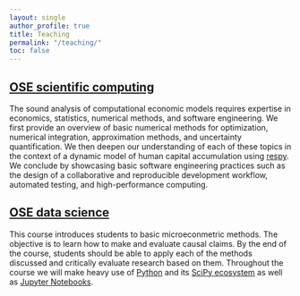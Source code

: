 ```yaml
---
layout: single
author_profile: true
title: Teaching
permalink: "/teaching/"
toc: false
---
```


## [OSE scientific computing](https://ose-scientific-computing.rtfd.io)

The sound analysis of computational economic models requires expertise in economics, statistics, numerical methods, and software engineering. We first provide an overview of basic numerical methods for optimization, numerical integration, approximation methods, and uncertainty quantification. We then deepen our understanding of each of these topics in the context of a dynamic model of human capital accumulation using [respy](https://respy.readthedocs.io). We conclude by showcasing basic software engineering practices such as the design of a collaborative and reproducible development workflow, automated testing, and high-performance computing.

## [OSE data science](https://ose-data-science.rtfd.io)

This course introduces students to basic microeconmetric methods. The objective is to learn how to make and evaluate causal claims. By the end of the course, students should be able to apply each of the methods discussed and critically evaluate research based on them. Throughout the course we will make heavy use of [Python](https://respy.readthedocs.io) and its [SciPy ecosystem](https://www.scipy.org) as well as [Jupyter Notebooks](https://jupyter.org/).
